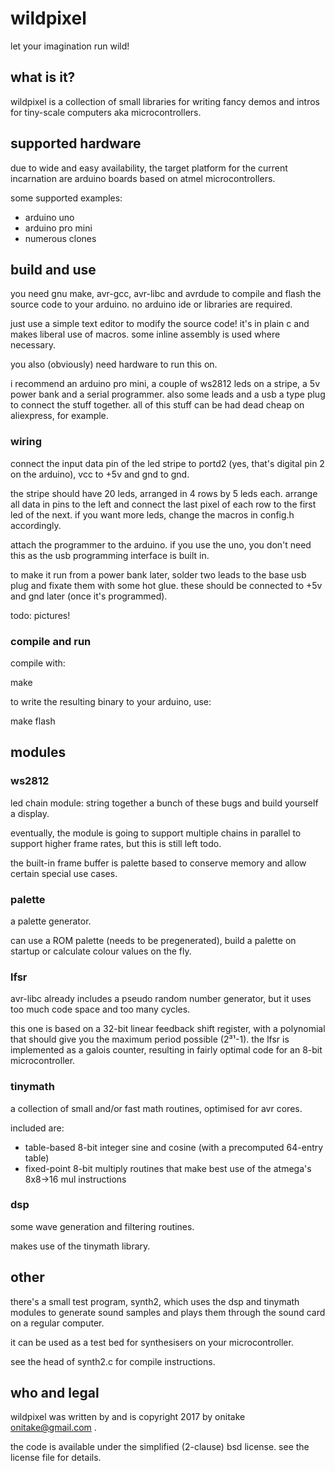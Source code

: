 # wildpixel

let your imagination run wild!

## what is it?

wildpixel is a collection of small libraries for writing fancy demos and intros
for tiny-scale computers aka microcontrollers.

## supported hardware

due to wide and easy availability, the target platform for the current
incarnation are arduino boards based on atmel microcontrollers.

some supported examples:
* arduino uno
* arduino pro mini
* numerous clones

## build and use

you need gnu make, avr-gcc, avr-libc and avrdude to compile and flash
the source code to your arduino. no arduino ide or libraries are required.

just use a simple text editor to modify the source code!
it's in plain c and makes liberal use of macros. some inline assembly is used
where necessary.

you also (obviously) need hardware to run this on.

i recommend an arduino pro mini, a couple of ws2812 leds on a stripe,
a 5v power bank and a serial programmer. also some leads and a usb a type plug
to connect the stuff together.
all of this stuff can be had dead cheap on aliexpress, for example.

### wiring

connect the input data pin of the led stripe to portd2 (yes, that's digital
pin 2 on the arduino), vcc to +5v and gnd to gnd.

the stripe should have 20 leds, arranged in 4 rows by 5 leds each.
arrange all data in pins to the left and connect the last pixel of each row
to the first led of the next.
if you want more leds, change the macros in config.h accordingly.

attach the programmer to the arduino. if you use the uno, you don't need this
as the usb programming interface is built in.

to make it run from a power bank later, solder two leads to the base usb plug
and fixate them with some hot glue.
these should be connected to +5v and gnd later (once it's programmed).

todo: pictures!

### compile and run

compile with:

   make

to write the resulting binary to your arduino, use:

   make flash

## modules

### ws2812

led chain module: string together a bunch of these bugs and build yourself
a display.

eventually, the module is going to support multiple chains in parallel to
support higher frame rates, but this is still left todo.

the built-in frame buffer is palette based to conserve memory and allow
certain special use cases.

### palette

a palette generator.

can use a ROM palette (needs to be pregenerated), build a palette on
startup or calculate colour values on the fly.

### lfsr

avr-libc already includes a pseudo random number generator, but it uses
too much code space and too many cycles.

this one is based on a 32-bit linear feedback shift register, with a polynomial
that should give you the maximum period possible (2³¹-1).
the lfsr is implemented as a galois counter, resulting in fairly optimal
code for an 8-bit microcontroller.

### tinymath

a collection of small and/or fast math routines, optimised for avr cores.

included are:
* table-based 8-bit integer sine and cosine (with a precomputed 64-entry table)
* fixed-point 8-bit multiply routines that make best use of the atmega's
  8x8->16 mul instructions

### dsp

some wave generation and filtering routines.

makes use of the tinymath library.

## other

there's a small test program, synth2, which uses the dsp and tinymath modules
to generate sound samples and plays them through the sound card on
a regular computer.

it can be used as a test bed for synthesisers on your microcontroller.

see the head of synth2.c for compile instructions.

## who and legal

wildpixel was written by and is copyright 2017 by onitake <onitake@gmail.com> .

the code is available under the simplified (2-clause) bsd license.
see the license file for details.
